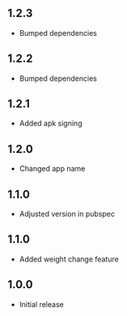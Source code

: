## 1.2.3

- Bumped dependencies

## 1.2.2

- Bumped dependencies

## 1.2.1

- Added apk signing

## 1.2.0

- Changed app name

## 1.1.0

- Adjusted version in pubspec

## 1.1.0

- Added weight change feature

## 1.0.0

- Initial release